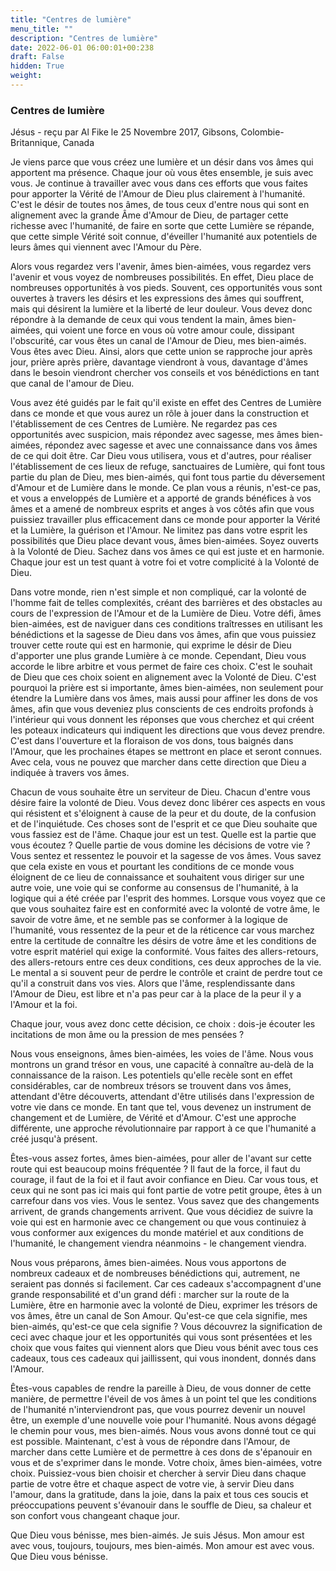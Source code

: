 ```yaml
---
title: "Centres de lumière"
menu_title: ""
description: "Centres de lumière"
date: 2022-06-01 06:00:01+00:238
draft: False
hidden: True
weight:
---
```

### Centres de lumière

Jésus - reçu par Al Fike le 25 Novembre 2017, Gibsons, Colombie-Britannique, Canada

Je viens parce que vous créez une lumière et un désir dans vos âmes qui apportent ma présence. Chaque jour où vous êtes ensemble, je suis avec vous. Je continue à travailler avec vous dans ces efforts que vous faites pour apporter la Vérité de l'Amour de Dieu plus clairement à l'humanité. C'est le désir de toutes nos âmes, de tous ceux d'entre nous qui sont en alignement avec la grande Âme d'Amour de Dieu, de partager cette richesse avec l'humanité, de faire en sorte que cette Lumière se répande, que cette simple Vérité soit connue, d'éveiller l'humanité aux potentiels de leurs âmes qui viennent avec l'Amour du Père.

Alors vous regardez vers l'avenir, âmes bien-aimées, vous regardez vers l'avenir et vous voyez de nombreuses possibilités. En effet, Dieu place de nombreuses opportunités à vos pieds. Souvent, ces opportunités vous sont ouvertes à travers les désirs et les expressions des âmes qui souffrent, mais qui désirent la lumière et la liberté de leur douleur. Vous devez donc répondre à la demande de ceux qui vous tendent la main, âmes bien-aimées, qui voient une force en vous où votre amour coule, dissipant l'obscurité, car vous êtes un canal de l'Amour de Dieu, mes bien-aimés. Vous êtes avec Dieu. Ainsi, alors que cette union se rapproche jour après jour, prière après prière, davantage viendront à vous, davantage d'âmes dans le besoin viendront chercher vos conseils et vos bénédictions en tant que canal de l'amour de Dieu.

Vous avez été guidés par le fait qu'il existe en effet des Centres de Lumière dans ce monde et que vous aurez un rôle à jouer dans la construction et l'établissement de ces Centres de Lumière. Ne regardez pas ces opportunités avec suspicion, mais répondez avec sagesse, mes âmes bien-aimées, répondez avec sagesse et avec une connaissance dans vos âmes de ce qui doit être. Car Dieu vous utilisera, vous et d'autres, pour réaliser l'établissement de ces lieux de refuge, sanctuaires de Lumière, qui font tous partie du plan de Dieu, mes bien-aimés, qui font tous partie du déversement d'Amour et de Lumière dans le monde. Ce plan vous a réunis, n'est-ce pas, et vous a enveloppés de Lumière et a apporté de grands bénéfices à vos âmes et a amené de nombreux esprits et anges à vos côtés afin que vous puissiez travailler plus efficacement dans ce monde pour apporter la Vérité et la Lumière, la guérison et l'Amour. Ne limitez pas dans votre esprit les possibilités que Dieu place devant vous, âmes bien-aimées. Soyez ouverts à la Volonté de Dieu. Sachez dans vos âmes ce qui est juste et en harmonie. Chaque jour est un test quant à votre foi et votre complicité à la Volonté de Dieu.

Dans votre monde, rien n'est simple et non compliqué, car la volonté de l'homme fait de telles complexités, créant des barrières et des obstacles au cours de l'expression de l'Amour et de la Lumière de Dieu. Votre défi, âmes bien-aimées, est de naviguer dans ces conditions traîtresses en utilisant les bénédictions et la sagesse de Dieu dans vos âmes, afin que vous puissiez trouver cette route qui est en harmonie, qui exprime le désir de Dieu d'apporter une plus grande Lumière à ce monde. Cependant, Dieu vous accorde le libre arbitre et vous permet de faire ces choix. C'est le souhait de Dieu que ces choix soient en alignement avec la Volonté de Dieu. C'est pourquoi la prière est si importante, âmes bien-aimées, non seulement pour étendre la Lumière dans vos âmes, mais aussi pour affiner les dons de vos âmes, afin que vous deveniez plus conscients de ces endroits profonds à l'intérieur qui vous donnent les réponses que vous cherchez et qui créent les poteaux indicateurs qui indiquent les directions que vous devez prendre. C'est dans l'ouverture et la floraison de vos dons, tous baignés dans l'Amour, que les prochaines étapes se mettront en place et seront connues. Avec cela, vous ne pouvez que marcher dans cette direction que Dieu a indiquée à travers vos âmes.

Chacun de vous souhaite être un serviteur de Dieu. Chacun d'entre vous désire faire la volonté de Dieu. Vous devez donc libérer ces aspects en vous qui résistent et s'éloignent à cause de la peur et du doute, de la confusion et de l'inquiétude. Ces choses sont de l'esprit et ce que Dieu souhaite que vous fassiez est de l'âme. Chaque jour est un test. Quelle est la partie que vous écoutez ? Quelle partie de vous domine les décisions de votre vie ? Vous sentez et ressentez le pouvoir et la sagesse de vos âmes. Vous savez que cela existe en vous et pourtant les conditions de ce monde vous éloignent de ce lieu de connaissance et souhaitent vous diriger sur une autre voie, une voie qui se conforme au consensus de l'humanité, à la logique qui a été créée par l'esprit des hommes. Lorsque vous voyez que ce que vous souhaitez faire est en conformité avec la volonté de votre âme, le savoir de votre âme, et ne semble pas se conformer à la logique de l'humanité, vous ressentez de la peur et de la réticence car vous marchez entre la certitude de connaître les désirs de votre âme et les conditions de votre esprit matériel qui exige la conformité. Vous faites des allers-retours, des allers-retours entre ces deux conditions, ces deux approches de la vie. Le mental a si souvent peur de perdre le contrôle et craint de perdre tout ce qu'il a construit dans vos vies. Alors que l'âme, resplendissante dans l'Amour de Dieu, est libre et n'a pas peur car à la place de la peur il y a l'Amour et la foi. 

Chaque jour, vous avez donc cette décision, ce choix : dois-je écouter les incitations de mon âme ou la pression de mes pensées ?

Nous vous enseignons, âmes bien-aimées, les voies de l'âme. Nous vous montrons un grand trésor en vous, une capacité à connaître au-delà de la connaissance de la raison. Les potentiels qu'elle recèle sont en effet considérables, car de nombreux trésors se trouvent dans vos âmes, attendant d'être découverts, attendant d'être utilisés dans l'expression de votre vie dans ce monde. En tant que tel, vous devenez un instrument de changement et de Lumière, de Vérité et d'Amour. C'est une approche différente, une approche révolutionnaire par rapport à ce que l'humanité a créé jusqu'à présent. 

Êtes-vous assez fortes, âmes bien-aimées, pour aller de l'avant sur cette route qui est beaucoup moins fréquentée ? Il faut de la force, il faut du courage, il faut de la foi et il faut avoir confiance en Dieu. Car vous tous, et ceux qui ne sont pas ici mais qui font partie de votre petit groupe, êtes à un carrefour dans vos vies. Vous le sentez. Vous savez que des changements arrivent, de grands changements arrivent. Que vous décidiez de suivre la voie qui est en harmonie avec ce changement ou que vous continuiez à vous conformer aux exigences du monde matériel et aux conditions de l'humanité, le changement viendra néanmoins - le changement viendra.

Nous vous préparons, âmes bien-aimées. Nous vous apportons de nombreux cadeaux et de nombreuses bénédictions qui, autrement, ne seraient pas donnés si facilement. Car ces cadeaux s'accompagnent d'une grande responsabilité et d'un grand défi : marcher sur la route de la Lumière, être en harmonie avec la volonté de Dieu, exprimer les trésors de vos âmes, être un canal de Son Amour. Qu'est-ce que cela signifie, mes bien-aimés, qu'est-ce que cela signifie ? Vous découvrez la signification de ceci avec chaque jour et les opportunités qui vous sont présentées et les choix que vous faites qui viennent alors que Dieu vous bénit avec tous ces cadeaux, tous ces cadeaux qui jaillissent, qui vous inondent, donnés dans l'Amour. 

Êtes-vous capables de rendre la pareille à Dieu, de vous donner de cette manière, de permettre l'éveil de vos âmes à un point tel que les conditions de l'humanité n'interviendront pas, que vous pourrez devenir un nouvel être, un exemple d'une nouvelle voie pour l'humanité. Nous avons dégagé le chemin pour vous, mes bien-aimés. Nous vous avons donné tout ce qui est possible. Maintenant, c'est à vous de répondre dans l'Amour, de marcher dans cette Lumière et de permettre à ces dons de s'épanouir en vous et de s'exprimer dans le monde. Votre choix, âmes bien-aimées, votre choix. Puissiez-vous bien choisir et chercher à servir Dieu dans chaque partie de votre être et chaque aspect de votre vie, à servir Dieu dans l'amour, dans la gratitude, dans la joie, dans la paix et tous ces soucis et préoccupations peuvent s'évanouir dans le souffle de Dieu, sa chaleur et son confort vous changeant chaque jour.

Que Dieu vous bénisse, mes bien-aimés. Je suis Jésus. Mon amour est avec vous, toujours, toujours, mes bien-aimés. Mon amour est avec vous. Que Dieu vous bénisse.




